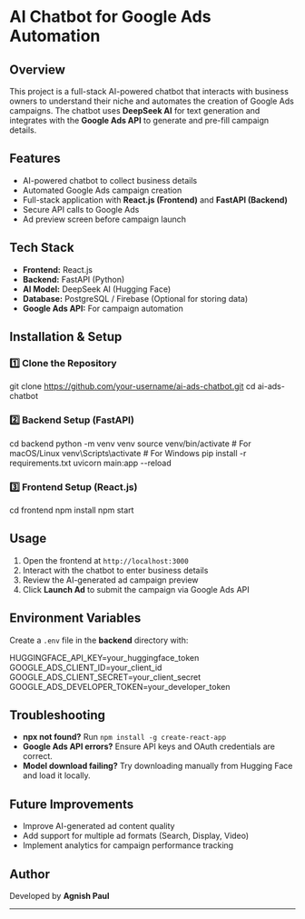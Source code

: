 # AI Chatbot for Google Ads Automation

## Overview

This project is a full-stack AI-powered chatbot that interacts with business owners to understand their niche and automates the creation of Google Ads campaigns. The chatbot uses **DeepSeek AI** for text generation and integrates with the **Google Ads API** to generate and pre-fill campaign details.

## Features

- AI-powered chatbot to collect business details
- Automated Google Ads campaign creation
- Full-stack application with **React.js (Frontend)** and **FastAPI (Backend)**
- Secure API calls to Google Ads
- Ad preview screen before campaign launch

## Tech Stack

- **Frontend:** React.js
- **Backend:** FastAPI (Python)
- **AI Model:** DeepSeek AI (Hugging Face)
- **Database:** PostgreSQL / Firebase (Optional for storing data)
- **Google Ads API:** For campaign automation

## Installation & Setup

### 1️⃣ Clone the Repository


git clone https://github.com/your-username/ai-ads-chatbot.git
cd ai-ads-chatbot


### 2️⃣ Backend Setup (FastAPI)


cd backend
python -m venv venv
source venv/bin/activate  # For macOS/Linux
venv\Scripts\activate    # For Windows
pip install -r requirements.txt
uvicorn main:app --reload


### 3️⃣ Frontend Setup (React.js)


cd frontend
npm install
npm start


## Usage

1. Open the frontend at `http://localhost:3000`
2. Interact with the chatbot to enter business details
3. Review the AI-generated ad campaign preview
4. Click **Launch Ad** to submit the campaign via Google Ads API

## Environment Variables

Create a `.env` file in the **backend** directory with:


HUGGINGFACE_API_KEY=your_huggingface_token
GOOGLE_ADS_CLIENT_ID=your_client_id
GOOGLE_ADS_CLIENT_SECRET=your_client_secret
GOOGLE_ADS_DEVELOPER_TOKEN=your_developer_token


## Troubleshooting

- **npx not found?** Run `npm install -g create-react-app`
- **Google Ads API errors?** Ensure API keys and OAuth credentials are correct.
- **Model download failing?** Try downloading manually from Hugging Face and load it locally.

## Future Improvements

- Improve AI-generated ad content quality
- Add support for multiple ad formats (Search, Display, Video)
- Implement analytics for campaign performance tracking



## Author

Developed by **Agnish Paul**

---

###
